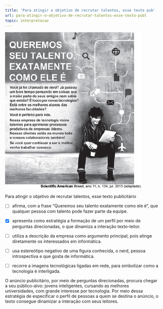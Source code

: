 ```yaml
---
title: 'Para atingir o objetivo de recrutar talentos, esse texto pub'
url: para-atingir-o-objetivo-de-recrutar-talentos-esse-texto-publ
topic: interpretacao
---
```



![](9f82f29d-0d53-9bfc-128a-a59cae7c476e.png)

Para atingir o objetivo de recrutar talentos, esse texto publicitário



- [ ] afirma, com a frase “Queremos seu talento exatamente como ele é“, que qualquer pessoa com talento pode fazer parte da equipe.
- [x] apresenta como estratégia a formação de um perfil por meio de perguntas direcionadas, o que dinamiza a interação texto-leitor.
- [ ] utiliza a descrição da empresa como argumento principal, pois atinge diretamente os interessados em informática.
- [ ] usa estereótipo negativo de uma figura conhecida, o nerd, pessoa introspectiva e que gosta de informática.
- [ ] recorre a imagens tecnológicas ligadas em rede, para simbolizar como a tecnologia é interligada.


O anúncio publicitário, por meio de perguntas direcionadas, procura chegar a seu público-alvo: jovens inteligentes, cursando as melhores universidades, com grande interesse por tecnologia. Por meio dessa estratégia de especificar o perfil de pessoas a quem se destina o anúncio, o texto consegue dinamizar a interação com seus leitores.
